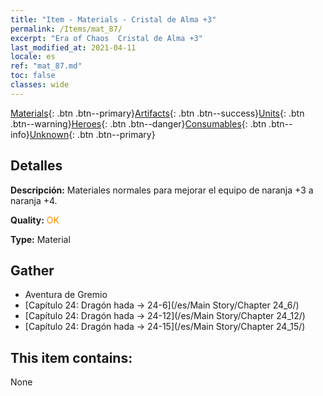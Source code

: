 ```yaml
---
title: "Item - Materials - Cristal de Alma +3"
permalink: /Items/mat_87/
excerpt: "Era of Chaos  Cristal de Alma +3"
last_modified_at: 2021-04-11
locale: es
ref: "mat_87.md"
toc: false
classes: wide
---
```

 [Materials](/es/Items/){: .btn .btn--primary}[Artifacts](/es/Items/Artifacts/){: .btn .btn--success}[Units](/es/Items/Units/){: .btn .btn--warning}[Heroes](/es/Items/Heroes/){: .btn .btn--danger}[Consumables](/es/Items/Consumables/){: .btn .btn--info}[Unknown](/es/Items/Unknown/){: .btn .btn--primary}

## Detalles
 **Descripción:** Materiales normales para mejorar el equipo de naranja +3 a naranja +4.

 **Quality:** <span style="color: #FF8C00">OK</span>

 **Type:** Material

## Gather

*    Aventura de Gremio 
*    [Capítulo 24: Dragón hada -> 24-6](/es/Main Story/Chapter 24_6/) 
*    [Capítulo 24: Dragón hada -> 24-12](/es/Main Story/Chapter 24_12/) 
*    [Capítulo 24: Dragón hada -> 24-15](/es/Main Story/Chapter 24_15/) 

## This item contains:

  None

